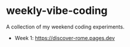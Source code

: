 # weekly-vibe-coding
A collection of my weekend coding experiments.

- Week 1: https://discover-rome.pages.dev
